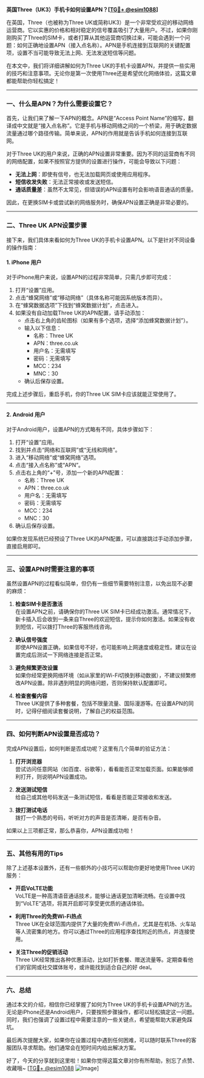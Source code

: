 **英国Three（UK3）手机卡如何设置APN？[[TG💪+ @esim1088](https://t.me/s/esim1088)]**

在英国，Three（也被称为Three UK或简称UK3）是一个非常受欢迎的移动网络运营商。它以实惠的价格和相对稳定的信号覆盖吸引了大量用户。不过，如果你刚刚购买了Three的SIM卡，或者打算从其他运营商切换过来，可能会遇到一个问题：如何正确地设置APN（接入点名称）。APN是手机连接到互联网的关键配置项，设置不当可能导致无法上网、无法发送短信等问题。

在本文中，我们将详细讲解如何为Three UK的手机卡设置APN，并提供一些实用的技巧和注意事项。无论你是第一次使用Three还是希望优化网络体验，这篇文章都能帮助你轻松搞定！

---

### **一、什么是APN？为什么需要设置它？**

首先，让我们来了解一下APN的概念。APN是“Access Point Name”的缩写，翻译成中文就是“接入点名称”。它是手机与移动网络之间的一个桥梁，用于确定数据流量通过哪个路径传输。简单来说，APN的作用就是告诉手机如何连接到互联网。

对于Three UK的用户来说，正确的APN设置非常重要。因为不同的运营商有不同的网络配置，如果不按照官方提供的设置进行操作，可能会导致以下问题：

- **无法上网**：即使有信号，也无法加载网页或使用应用程序。
- **短信收发失败**：无法正常接收或发送短信。
- **通话质量差**：虽然不太常见，但错误的APN设置有时会影响语音通话的质量。

因此，在更换SIM卡或尝试新的网络服务时，确保APN设置正确是非常必要的。

---

### **二、Three UK APN设置步骤**

接下来，我们具体来看如何为Three UK的手机卡设置APN。以下是针对不同设备的操作指南：

#### **1. iPhone 用户**

对于iPhone用户来说，设置APN的过程非常简单，只需几步即可完成：

1. 打开“设置”应用。
2. 点击“蜂窝网络”或“移动网络”（具体名称可能因系统版本而异）。
3. 在“蜂窝数据选项”下找到“蜂窝数据计划”，点击进入。
4. 如果没有自动加载Three UK的APN配置，请手动添加：
   - 点击右上角的齿轮图标（如果有多个选项，选择“添加蜂窝数据计划”）。
   - 输入以下信息：
     - 名称：Three UK
     - APN：three.co.uk
     - 用户名：无需填写
     - 密码：无需填写
     - MCC：234
     - MNC：30
   - 确认后保存设置。

完成上述步骤后，重启手机，你的Three UK SIM卡应该就能正常使用了。

---

#### **2. Android 用户**

对于Android用户，设置APN的方式略有不同，具体步骤如下：

1. 打开“设置”应用。
2. 找到并点击“网络和互联网”或“无线和网络”。
3. 进入“移动网络”或“蜂窝网络”选项。
4. 点击“接入点名称”或“APN”。
5. 点击右上角的“+”号，添加一个新的APN配置：
   - 名称：Three UK
   - APN：three.co.uk
   - 用户名：无需填写
   - 密码：无需填写
   - MCC：234
   - MNC：30
6. 确认后保存设置。

如果你发现系统已经预设了Three UK的APN配置，可以直接跳过手动添加步骤，直接启用即可。

---

### **三、设置APN时需要注意的事项**

虽然设置APN的过程看似简单，但仍有一些细节需要特别注意，以免出现不必要的麻烦：

1. **检查SIM卡是否激活**  
   在设置APN之前，请确保你的Three UK SIM卡已经成功激活。通常情况下，新卡插入后会收到一条来自Three的欢迎短信，提示你如何激活。如果没有收到短信，可以拨打Three的客服热线咨询。

2. **确认信号强度**  
   即使APN设置正确，如果信号不好，也可能影响上网速度或稳定性。建议在设置完成后测试一下网络连接是否正常。

3. **避免频繁更改设置**  
   如果你经常更换网络环境（如从家里的Wi-Fi切换到移动数据），不建议频繁修改APN设置。除非遇到明显的网络问题，否则保持默认配置即可。

4. **检查套餐内容**  
   Three UK提供了多种套餐，包括不限量流量、国际漫游等。在设置APN的同时，记得仔细阅读套餐说明，了解自己的权益范围。

---

### **四、如何判断APN设置是否成功？**

完成APN设置后，如何判断是否成功呢？这里有几个简单的验证方法：

1. **打开浏览器**  
   尝试访问任意网站（如百度、谷歌等），看看能否正常加载页面。如果能够顺利打开，则说明APN设置成功。

2. **发送测试短信**  
   给自己或其他号码发送一条测试短信，看看是否能正常接收和发送。

3. **拨打测试电话**  
   拨打一个熟悉的号码，听听对方的声音是否清晰，是否有杂音。

如果以上三项都正常，那么恭喜你，APN设置成功啦！

---

### **五、其他有用的Tips**

除了上述基本设置外，还有一些额外的小技巧可以帮助你更好地使用Three UK的服务：

- **开启VoLTE功能**  
  VoLTE是一种高清语音通话技术，能够让通话更加清晰流畅。在设置中找到“VoLTE”选项，将其开启即可享受更优质的通话体验。

- **利用Three的免费Wi-Fi热点**  
  Three UK在全球范围内提供了大量的免费Wi-Fi热点，尤其是在机场、火车站等人流密集的地方。你可以通过Three的应用程序查找附近的热点，并连接使用。

- **关注Three的促销活动**  
  Three UK经常推出各种优惠活动，比如打折套餐、赠送流量等。定期查看他们的官网或社交媒体账号，或许能找到适合自己的好 deal。

---

### **六、总结**

通过本文的介绍，相信你已经掌握了如何为Three UK的手机卡设置APN的方法。无论是iPhone还是Android用户，只要按照步骤操作，都可以轻松搞定这一问题。同时，我们也强调了设置过程中需要注意的一些关键点，希望能帮助大家避免踩坑。

最后再次提醒大家，如果你在设置过程中遇到任何困难，可以随时联系Three的客服团队寻求帮助。他们通常会在短时间内给出解决方案。

好了，今天的分享就到这里啦！如果你觉得这篇文章对你有所帮助，别忘了点赞、收藏哦~ [[TG💪+ @esim1088](https://t.me/s/esim1088) ![Image](https://i.postimg.cc/4NQfJmqS/Snipaste-2025-05-13-00-14-12.png)]